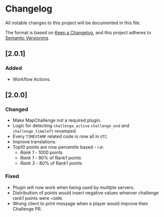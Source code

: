 # Changelog
All notable changes to this project will be documented in this file.

The format is based on [Keep a Changelog](https://keepachangelog.com/en/1.0.0/),
and this project adheres to [Semantic Versioning](https://semver.org/spec/v2.0.0.html).

## [2.0.1]

### Added

- Workflow Actions.

## [2.0.0]

### Changed

- Make MapChallenge not a required plugin.
- Logic for detecting `challenge_active` `challenge_end` and `challenge_timeleft` revamped.
- Every `TIMESTAMP` related code is now all in `UTC`.
- Improve translations.
- Top10 points are now percentile based - i.e:
    - _Rank 1_ - 1000 points
    - _Rank 1_ - 90% of Rank1 points
    - _Rank 3_ - 80% of Rank1 points

### Fixed

- Plugin will now work when being used by mulitple servers.
- Distribuition of points would insert negative values whenver challenge rank1 points were `<1000`.
- Wrong client to print message when a player would improve their Challenge PR.